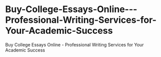 # Buy-College-Essays-Online---Professional-Writing-Services-for-Your-Academic-Success
Buy College Essays Online - Professional Writing Services for Your Academic Success
